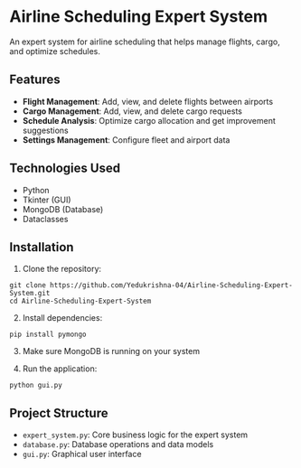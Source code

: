 # Airline Scheduling Expert System

An expert system for airline scheduling that helps manage flights, cargo, and optimize schedules.

## Features

- **Flight Management**: Add, view, and delete flights between airports
- **Cargo Management**: Add, view, and delete cargo requests
- **Schedule Analysis**: Optimize cargo allocation and get improvement suggestions
- **Settings Management**: Configure fleet and airport data

## Technologies Used

- Python
- Tkinter (GUI)
- MongoDB (Database)
- Dataclasses

## Installation

1. Clone the repository:
```
git clone https://github.com/Yedukrishna-04/Airline-Scheduling-Expert-System.git
cd Airline-Scheduling-Expert-System
```

2. Install dependencies:
```
pip install pymongo
```

3. Make sure MongoDB is running on your system

4. Run the application:
```
python gui.py
```

## Project Structure

- `expert_system.py`: Core business logic for the expert system
- `database.py`: Database operations and data models
- `gui.py`: Graphical user interface 
